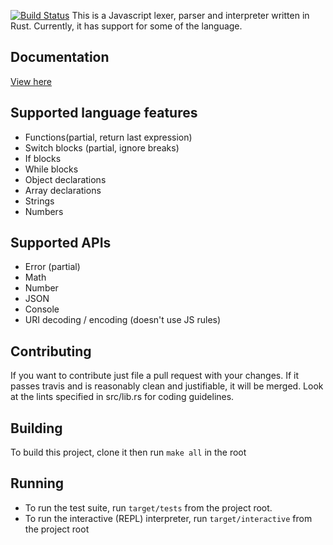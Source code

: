 [![Build Status](https://travis-ci.org/TomBebbington/rust_js.svg?branch=master)](https://travis-ci.org/TomBebbington/rust_js)
This is a Javascript lexer, parser and interpreter written in Rust. Currently, it has support for some of the language.

Documentation
-------------
[View here](http://tombebbington.github.io/rust_js/script/index.html)

Supported language features
---------------------------
+ Functions(partial, return last expression)
+ Switch blocks (partial, ignore breaks)
+ If blocks
+ While blocks
+ Object declarations
+ Array declarations
+ Strings
+ Numbers

Supported APIs
--------------
+ Error (partial)
+ Math
+ Number
+ JSON
+ Console
+ URI decoding / encoding (doesn't use JS rules)

Contributing
------------
If you want to contribute just file a pull request with your changes. If it passes travis and is reasonably clean and justifiable, it will be merged. Look at the lints specified in src/lib.rs for coding guidelines.

Building
--------
To build this project, clone it then run `make all` in the root

Running
-------
+ To run the test suite, run `target/tests` from the project root.
+ To run the interactive (REPL) interpreter, run `target/interactive` from the project root